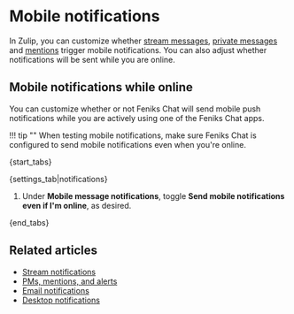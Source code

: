 # Mobile notifications

In Zulip, you can customize whether [stream
messages](/help/stream-notifications), [private
messages](/help/pm-mention-alert-notifications) and
[mentions][notifications-wildcard-mentions] trigger mobile
notifications. You can also adjust whether notifications will be sent
while you are online.

[notifications-wildcard-mentions]: /help/pm-mention-alert-notifications#wildcard-mentions

## Mobile notifications while online

You can customize whether or not Feniks Chat will send mobile push
notifications while you are actively using one of the Feniks Chat apps.

!!! tip ""
    When testing mobile notifications, make sure Feniks Chat is
    configured to send mobile notifications even when you're online.

{start_tabs}

{settings_tab|notifications}

1. Under **Mobile message notifications**, toggle
   **Send mobile notifications even if I'm online**, as desired.

{end_tabs}

## Related articles
* [Stream notifications](/help/stream-notifications)
* [PMs, mentions, and alerts](/help/pm-mention-alert-notifications)
* [Email notifications](/help/email-notifications)
* [Desktop notifications](/help/desktop-notifications)
